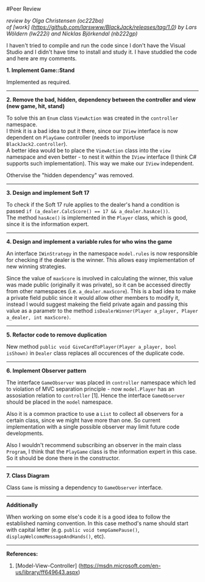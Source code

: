 #Peer Review

_review by Olga Christensen (oc222ba)_   
_of [work] (https://github.com/larswww/BlackJack/releases/tag/1.0) 
by Lars Wöldern	(lw222i) and Nicklas Björkendal (nb222gp)_


I haven't tried to compile and run the code since I don't have the Visual Studio and I didn't have time to install and study it. I have studdied the code and here are my comments.

__1. Implement Game::Stand__

Implemented as required.


***
__2. Remove the bad, hidden, dependency between the controller and view (new game, hit, stand)__

To solve this an `Enum` class `ViewAction` was created in the `controller` namespace.  
I think it is a bad idea to put it there, since our `IView` interface is now dependent on `PlayGame` controller (needs to import/use `BlackJack2.controller`).  
A better idea would be to place the `ViewAction` class into the `view` namespace and even better - to nest it within the `IView` interface (I think C# supports such implementation). This way we make our `IView` independent.  

Othervise the "hidden dependency" was removed.




***
__3. Design and implement Soft 17__

To check if the Soft 17 rule applies to the dealer's hand a condition is passed `if (a_dealer.CalcScore() == 17 && a_dealer.hasAce())`.  
The method `hasAce()` is implemented in the `Player` class, which is good, since it is the information expert.  

***
__4. Design and implement a variable rules for who wins the game__

An interface `IWinStrategy` in the namespace `model.rules` is now responsible for checking if the dealer is the winner. This allows easy implementation of new winning strategies.  

Since the value of `maxScore` is involved in calculating the winner, this value was made public (originally it was private), so it  can be accessed directly from other namespaces  (i.e. `a_dealer.maxScore`). This is a bad idea to make a private field public since it would allow other members to modify it, instead I would suggest makeing the field private again and passing this value as a parametr to the method `isDealerWinner(Player a_player, Player a_dealer, int maxScore)`.



***
__5. Refactor code to remove duplication__

New method `public void GiveCardToPlayer(Player a_player, bool isShown)` in `Dealer` class replaces all occurences of the duplicate code.  



***
__6. Implement Observer pattern__ 

The interface `GameObserver` was placed in `controller` namespace which led to violation of MVC separation principle - now `model.Player` has an assosiation relation to `controller` [1]. Hence the interface `GameObserver` should be placed in the `model` namespace.  

Also it is a common practice to use a `List` to collect all observers for a certain class, since we might have more than one. So current implementation with a single possible observer may limit future code developments.  

Also I wouldn't recommend subscribing an observer in the main class `Program`, I think that the `PlayGame` class is the information expert in this case. So it should be done there in the constructor.  

***
__7. Class Diagram__

Class `Game` is missing a dependency to `GameObserver` interface.



***
__Additionally__

When working on some else's code it is a good idea to follow the established naming convention. In this case method's name should start with capital letter (e.g. `public void tempGamePause()`, `displayWelcomeMessageAndHands()`, etc).






***
__References:__

1. [Model-View-Controller] (https://msdn.microsoft.com/en-us/library/ff649643.aspx)



